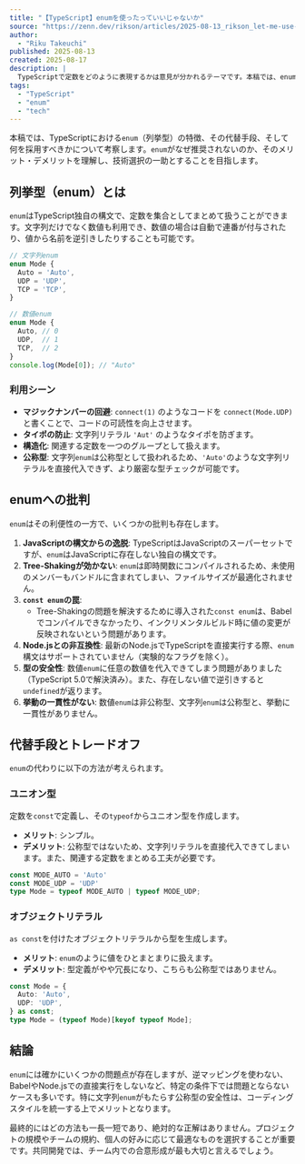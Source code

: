 ```yaml
---
title: "【TypeScript】enumを使ったっていいじゃないか"
source: "https://zenn.dev/rikson/articles/2025-08-13_rikson_let-me-use-enums-in-typescript"
author:
  - "Riku Takeuchi"
published: 2025-08-13
created: 2025-08-17
description: |
  TypeScriptで定数をどのように表現するかは意見が分かれるテーマです。本稿では、enumの特徴とその代替手段を整理し、何を採用すべきかを考察します。
tags:
  - "TypeScript"
  - "enum"
  - "tech"
---
```


本稿では、TypeScriptにおける`enum`（列挙型）の特徴、その代替手段、そして何を採用すべきかについて考察します。`enum`がなぜ推奨されないのか、そのメリット・デメリットを理解し、技術選択の一助とすることを目指します。

## 列挙型（enum）とは

`enum`はTypeScript独自の構文で、定数を集合としてまとめて扱うことができます。文字列だけでなく数値も利用でき、数値の場合は自動で連番が付与されたり、値から名前を逆引きしたりすることも可能です。

```ts
// 文字列enum
enum Mode {
  Auto = 'Auto',
  UDP = 'UDP',
  TCP = 'TCP',
}

// 数値enum
enum Mode {
  Auto, // 0
  UDP,  // 1
  TCP,  // 2
}
console.log(Mode[0]); // "Auto"
```

### 利用シーン

- **マジックナンバーの回避**: `connect(1)` のようなコードを `connect(Mode.UDP)` と書くことで、コードの可読性を向上させます。
- **タイポの防止**: 文字列リテラル `'Aut'` のようなタイポを防ぎます。
- **構造化**: 関連する定数を一つのグループとして扱えます。
- **公称型**: 文字列`enum`は公称型として扱われるため、`'Auto'`のような文字列リテラルを直接代入できず、より厳密な型チェックが可能です。

## enumへの批判

`enum`はその利便性の一方で、いくつかの批判も存在します。

1. **JavaScriptの構文からの逸脱**: TypeScriptはJavaScriptのスーパーセットですが、`enum`はJavaScriptに存在しない独自の構文です。
2. **Tree-Shakingが効かない**: `enum`は即時関数にコンパイルされるため、未使用のメンバーもバンドルに含まれてしまい、ファイルサイズが最適化されません。
3. **`const enum`の罠**:
    - Tree-Shakingの問題を解決するために導入された`const enum`は、Babelでコンパイルできなかったり、インクリメンタルビルド時に値の変更が反映されないという問題があります。
4. **Node.jsとの非互換性**: 最新のNode.jsでTypeScriptを直接実行する際、`enum`構文はサポートされていません（実験的なフラグを除く）。
5. **型の安全性**: 数値`enum`に任意の数値を代入できてしまう問題がありました（TypeScript 5.0で解決済み）。また、存在しない値で逆引きすると`undefined`が返ります。
6. **挙動の一貫性がない**: 数値`enum`は非公称型、文字列`enum`は公称型と、挙動に一貫性がありません。

## 代替手段とトレードオフ

`enum`の代わりに以下の方法が考えられます。

### ユニオン型

定数を`const`で定義し、その`typeof`からユニオン型を作成します。

- **メリット**: シンプル。
- **デメリット**: 公称型ではないため、文字列リテラルを直接代入できてしまいます。また、関連する定数をまとめる工夫が必要です。

```ts
const MODE_AUTO = 'Auto'
const MODE_UDP = 'UDP'
type Mode = typeof MODE_AUTO | typeof MODE_UDP;
```

### オブジェクトリテラル

`as const`を付けたオブジェクトリテラルから型を生成します。

- **メリット**: `enum`のように値をひとまとまりに扱えます。
- **デメリット**: 型定義がやや冗長になり、こちらも公称型ではありません。

```ts
const Mode = {
  Auto: 'Auto',
  UDP: 'UDP',
} as const;
type Mode = (typeof Mode)[keyof typeof Mode];
```

## 結論

`enum`には確かにいくつかの問題点が存在しますが、逆マッピングを使わない、BabelやNode.jsでの直接実行をしないなど、特定の条件下では問題とならないケースも多いです。特に文字列`enum`がもたらす公称型の安全性は、コーディングスタイルを統一する上でメリットとなります。

最終的にはどの方法も一長一短であり、絶対的な正解はありません。プロジェクトの規模やチームの規約、個人の好みに応じて最適なものを選択することが重要です。共同開発では、チーム内での合意形成が最も大切と言えるでしょう。
